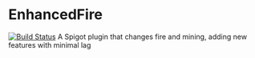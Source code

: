 # EnhancedFire
[![Build Status](https://travis-ci.com/pop101/EnhancedFire.svg?branch=master)](https://travis-ci.com/pop101/EnhancedFire)
A Spigot plugin that changes fire and mining, adding new features with minimal lag
